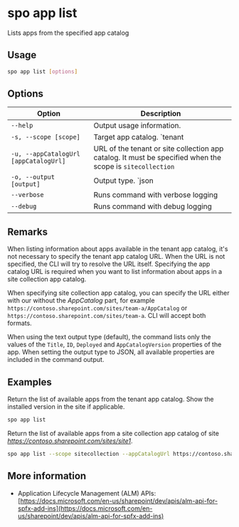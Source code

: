 # spo app list

Lists apps from the specified app catalog

## Usage

```sh
spo app list [options]
```

## Options

Option|Description
------|-----------
`--help`|Output usage information.
`-s, --scope [scope]`|Target app catalog. `tenant|sitecollection`. Default `tenant`
`-u, --appCatalogUrl [appCatalogUrl]`|URL of the tenant or site collection app catalog. It must be specified when the scope is `sitecollection`
`-o, --output [output]`|Output type. `json|text`. Default `text`
`--verbose`|Runs command with verbose logging
`--debug`|Runs command with debug logging

## Remarks

When listing information about apps available in the tenant app catalog, it's not necessary to specify the tenant app catalog URL. When the URL is not specified, the CLI will try to resolve the URL itself. Specifying the app catalog URL is required when you want to list information about apps in a site collection app catalog.

When specifying site collection app catalog, you can specify the URL either with our without the _AppCatalog_ part, for example `https://contoso.sharepoint.com/sites/team-a/AppCatalog` or `https://contoso.sharepoint.com/sites/team-a`. CLI will accept both formats.

When using the text output type (default), the command lists only the values of the `Title`, `ID`, `Deployed` and `AppCatalogVersion` properties of the app. When setting the output type to JSON, all available properties are included in the command output.

## Examples

Return the list of available apps from the tenant app catalog. Show the installed version in the site if applicable.

```sh
spo app list
```

Return the list of available apps from a site collection app catalog of site _https://contoso.sharepoint.com/sites/site1_.

```sh
spo app list --scope sitecollection --appCatalogUrl https://contoso.sharepoint.com/sites/site1
```

## More information

- Application Lifecycle Management (ALM) APIs: [https://docs.microsoft.com/en-us/sharepoint/dev/apis/alm-api-for-spfx-add-ins](https://docs.microsoft.com/en-us/sharepoint/dev/apis/alm-api-for-spfx-add-ins)